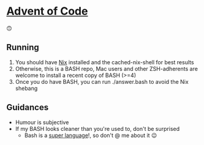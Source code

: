 # [Advent of Code](https://adventofcode.com/2023/)

🙃

## Running

  1. You should have [Nix](https://nixos.org/) installed and the cached-nix-shell for best results
  2. Otherwise, this is a BASH repo, Mac users and other ZSH-adherents are welcome to install a recent copy of BASH (>=4)
  3. Once you do have BASH, you can run ./answer.bash to avoid the Nix shebang

## Guidances

  - Humour is subjective
  - If my BASH looks cleaner than you're used to, don't be surprised
    - Bash is a [super language](https://stackoverflow.com/questions/28693737/is-bash-a-programming-language)!, so don't @ me about it 😉
